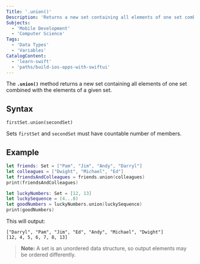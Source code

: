 ```yaml
---
Title: '.union()'
Description: 'Returns a new set containing all elements of one set combined with the elements of a given set.'
Subjects:
  - 'Mobile Development'
  - 'Computer Science'
Tags:
  - 'Data Types'
  - 'Variables'
CatalogContent:
  - 'learn-swift'
  - 'paths/build-ios-apps-with-swiftui'
---
```


The **`.union()`** method returns a new set containing all elements of one set combined with the elements of a given set.

## Syntax

```pseudo
firstSet.union(secondSet)
```

Sets `firstSet` and `secondSet` must have countable number of members.

## Example

```swift
let friends: Set = ["Pam", "Jim", "Andy", "Darryl"]
let colleagues = ["Dwight", "Michael", "Ed"]
let friendsAndColleagues = friends.union(colleagues)
print(friendsAndColleagues)

let luckyNumbers: Set = [12, 13]
let luckySequence = (4...8)
let goodNumbers = luckyNumbers.union(luckySequence)
print(goodNumbers)
```

This will output:

```shell
["Darryl", "Pam", "Jim", "Ed", "Andy", "Michael", "Dwight"]
[12, 4, 5, 6, 7, 8, 13]
```

> **Note:** A set is an unordered data structure, so output elements may be ordered differently.
